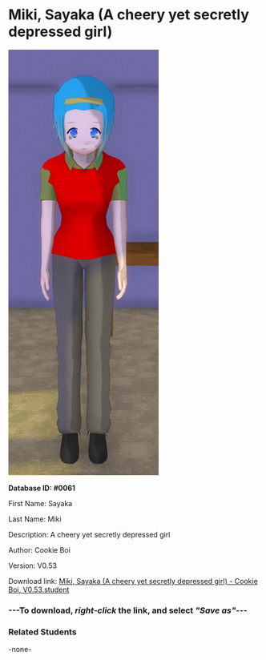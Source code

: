 # Miki, Sayaka (A cheery yet secretly depressed girl)

<img src="../../Files/Images/Miki, Sayaka (A cheery yet secretly depressed girl).png" title="Miki, Sayaka (A cheery yet secretly depressed girl) - Cookie Boi, V0.53">

**Database ID: #0061**

First Name: Sayaka

Last Name: Miki

Description: A cheery yet secretly depressed girl

Author: Cookie Boi

Version: V0.53

Download link: <a href="https://raw.githubusercontent.com/Arbiter1223/Daigaku-Gurashi-Custom-Students/master/Files/Student%20Files/Miki%2C%20Sayaka%20(A%20cheery%20yet%20secretly%20depressed%20girl)%20-%20Cookie%20Boi%2C%20V0.53.student">Miki, Sayaka (A cheery yet secretly depressed girl) - Cookie Boi, V0.53.student</a>

### ---**To download, _right-click_ the link, and select _"Save as"_**---

### Related Students

-none-
